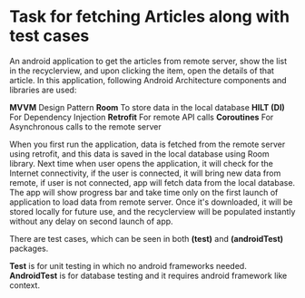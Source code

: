 # Task for fetching Articles along with test cases

An android application to get the articles from remote server, show the list in the recyclerview, and upon clicking the item, open the details of that article.
In this application, following Android Architecture components and libraries are used:

**MVVM** Design Pattern
**Room** To store data in the local database
**HILT (DI)** For Dependency Injection
**Retrofit** For remote API calls
**Coroutines** For Asynchronous calls to the remote server

When you first run the application, data is fetched from the remote server using retrofit, and this data is saved in the local database using Room library. Next time when user opens the application, it will check for the Internet connectivity, if the user is connected, it will bring new data from remote, if user is not connected, app will fetch data from the local database.
The app will show progress bar and take time only on the first launch of application to load data from remote server. Once it's downloaded, it will be stored locally for future use, and the recyclerview will be populated instantly without any delay on second launch of app.

There are test cases, which can be seen in both **(test)** and **(androidTest)** packages.

**Test** is for unit testing in which no android frameworks needed.
**AndroidTest** is for database testing and it requires android framework like context.

